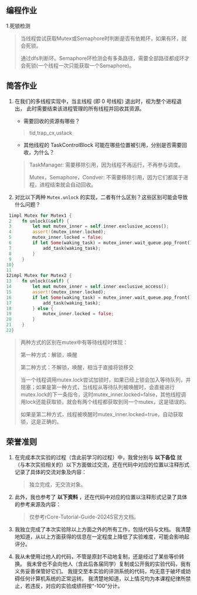 ## 编程作业

1.死锁检测

> 当线程尝试获取Mutex或Semaphore时判断是否有依赖环，如果有环，就会死锁。
>
> 通过dfs判断环。Semaphore环检测会有多条路径，需要全部路径都成环才会死锁(一个线程一次只能获取一个Semaphore)。

## 简答作业

1. 在我们的多线程实现中，当主线程 (即 0 号线程) 退出时，视为整个进程退出， 此时需要结束该进程管理的所有线程并回收其资源。 

   - 需要回收的资源有哪些？ 

   > tid,trap_cx,ustack

   - 其他线程的 TaskControlBlock 可能在哪些位置被引用，分别是否需要回收，为什么？

   > TaskManager: 需要移除引用，因为线程不再运行，不再参与调度。
   >
   > Mutex，Semaphore，Condver: 不需要移除引用，因为它们都属于进程，进程结束就会自动回收。

2. 对比以下两种 `Mutex.unlock` 的实现，二者有什么区别？这些区别可能会导致什么问题？

```rust
 1impl Mutex for Mutex1 {
 2    fn unlock(&self) {
 3        let mut mutex_inner = self.inner.exclusive_access();
 4        assert!(mutex_inner.locked);
 5        mutex_inner.locked = false;
 6        if let Some(waking_task) = mutex_inner.wait_queue.pop_front() {
 7            add_task(waking_task);
 8        }
 9    }
10}
11
12impl Mutex for Mutex2 {
13    fn unlock(&self) {
14        let mut mutex_inner = self.inner.exclusive_access();
15        assert!(mutex_inner.locked);
16        if let Some(waking_task) = mutex_inner.wait_queue.pop_front() {
17            add_task(waking_task);
18        } else {
19            mutex_inner.locked = false;
20        }
21    }
22}
```

> 两种方式的区别在mutex中有等待线程时体现：
>
> 第一种方式：解锁，唤醒
>
> 第二种方式：不解锁，唤醒，相当于直接将锁移交
>
> 当一个线程调用mutex.lock尝试加锁时，如果已经上锁会加入等待队列，并阻塞；如果是第一种方式，当线程从等待队列被唤醒时，会直接进行mutex.lock的下一条指令，这时mutex_inner.locked=false，其他线程调用lock还能获取锁，就会有两个线程都获取到同一个mutex，这是错误的。
>
> 如果是第二种方式，线程被唤醒时mutex_inner.locked=true，自动获取锁，这是正确的。

## 荣誉准则

1. 在完成本次实验的过程（含此前学习的过程）中，我曾分别与 **以下各位** 就（与本次实验相关的）以下方面做过交流，还在代码中对应的位置以注释形式记录了具体的交流对象及内容：

   > 独立完成，无交流对象。

2. 此外，我也参考了 **以下资料** ，还在代码中对应的位置以注释形式记录了具体的参考来源及内容：

   > 仅参考rCore-Tutorial-Guide-2024S官方文档。

3. 我独立完成了本次实验除以上方面之外的所有工作，包括代码与文档。 我清楚地知道，从以上方面获得的信息在一定程度上降低了实验难度，可能会影响起评分。

4. 我从未使用过他人的代码，不管是原封不动地复制，还是经过了某些等价转换。 我未曾也不会向他人（含此后各届同学）复制或公开我的实验代码，我有义务妥善保管好它们。 我提交至本实验的评测系统的代码，均无意于破坏或妨碍任何计算机系统的正常运转。 我清楚地知道，以上情况均为本课程纪律所禁止，若违反，对应的实验成绩将按“-100”分计。

